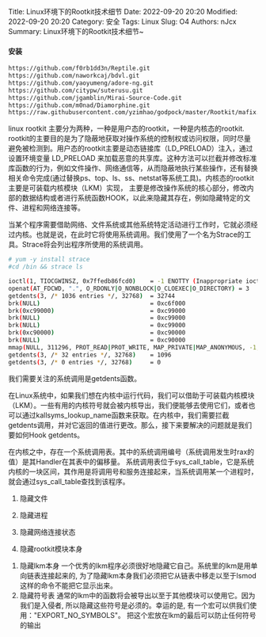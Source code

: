 Title: Linux环境下的Rootkit技术细节
Date: 2022-09-20 20:20
Modified: 2022-09-20 20:20
Category: 安全
Tags: Linux
Slug: O4
Authors: nJcx
Summary: Linux环境下的Rootkit技术细节~

#### 安装

```bash
https://github.com/f0rb1dd3n/Reptile.git
https://github.com/naworkcaj/bdvl.git
https://github.com/yaoyumeng/adore-ng.git
https://github.com/citypw/suterusu.git
https://github.com/jgamblin/Mirai-Source-Code.git
https://github.com/m0nad/Diamorphine.git
https://raw.githubusercontent.com/yzimhao/godpock/master/Rootkit/mafix.tar.gz
```

linux rootkit 主要分为两种，一种是用户态的rootkit，一种是内核态的rootkit. rootkit的主要目的是为了隐蔽地获取对操作系统的控制权或访问权限，同时尽量避免被检测到。用户态的rootkit主要是动态链接库（LD_PRELOAD）注入，通过设置环境变量 LD_PRELOAD 来加载恶意的共享库。这种方法可以拦截并修改标准库函数的行为，例如文件操作、网络通信等，从而隐蔽地执行某些操作，还有替换相关命令完成(通过替换ps、top、ls、ss、netstat等系统工具)。内核态的rootkit主要是可装载内核模块（LKM）实现， 主要是修改操作系统的核心部分，修改内部的数据结构或者进行系统函数HOOK，以此来隐藏其存在，例如隐藏特定的文件、进程和网络连接等。

当某个程序需要借助网络、文件系统或其他系统特定活动进行工作时，它就必须经过内核。也就是说，在此时它将使用系统调用。我们使用了一个名为Strace的工具。Strace将会列出程序所使用的系统调用。

```bash
# yum -y install strace
#cd /bin && strace ls 

ioctl(1, TIOCGWINSZ, 0x7ffedb86fcd0)    = -1 ENOTTY (Inappropriate ioctl for device)
openat(AT_FDCWD, ".", O_RDONLY|O_NONBLOCK|O_CLOEXEC|O_DIRECTORY) = 3
getdents(3, /* 1036 entries */, 32768)  = 32744
brk(NULL)                               = 0xc6f000
brk(0xc99000)                           = 0xc99000
brk(NULL)                               = 0xc99000
brk(NULL)                               = 0xc99000
brk(0xc90000)                           = 0xc90000
brk(NULL)                               = 0xc90000
mmap(NULL, 311296, PROT_READ|PROT_WRITE, MAP_PRIVATE|MAP_ANONYMOUS, -1, 0) = 0x7f60ea4a8000
getdents(3, /* 32 entries */, 32768)    = 1096
getdents(3, /* 0 entries */, 32768)     = 0

```
我们需要关注的系统调用是getdents函数。


在Linux系统中，如果我们想在内核中运行代码，我们可以借助于可装载内核模块（LKM）。一些有用的内核符号就会被内核导出，我们便能够去使用它们，或者也可以通过kallsyms_lookup_name函数来获取。在内核中，我们需要拦截getdents调用，并对它返回的值进行更改。那么，接下来要解决的问题就是我们要如何Hook getdents。


在内核之中，存在一个系统调用表。其中的系统调用编号（系统调用发生时rax的值）是其Handler在其表中的偏移量。
系统调用表位于sys_call_table，它是系统内核的一块区间，其作用是将调用号和服务连接起来，当系统调用某一个进程时，就会通过sys_call_table查找到该程序。









   
1. 隐藏文件

2. 隐藏进程

3. 隐藏网络连接状态

4. 隐藏rootkit模块本身
  1) 隐藏lkm本身
  一个优秀的lkm程序必须很好地隐藏它自己。系统里的lkm是用单向链表连接起来的, 为了隐藏lkm本身我们必须把它从链表中移走以至于lsmod这样的命令不能把它显示出来。 
  2) 隐藏符号表
  通常的lkm中的函数将会被导出以至于其他模块可以使用它。因为我们是入侵者, 所以隐藏这些符号是必须的。幸运的是, 有一个宏可以供我们使用："EXPORT_NO_SYMBOLS"。 把这个宏放在lkm的最后可以防止任何符号的输出
  